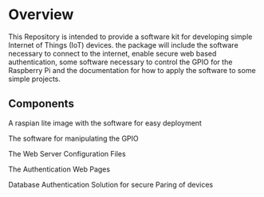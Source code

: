 <h1>Overview</h1>

<p>This Repository is intended to provide a software kit for developing simple Internet of Things (IoT) devices. the package will include the software necessary to connect to the internet,
enable secure web based authentication, some software necessary to control the GPIO for the Raspberry Pi and the documentation for how to apply the software to some simple projects.</p>


<h2>Components</h2>

<p>A raspian lite image with the software for easy deployment</p>
<p>The software for manipulating the GPIO</p>
<p>The Web Server Configuration Files</p>
<p>The Authentication Web Pages</p>
<p>Database Authentication Solution for secure Paring of devices</p>